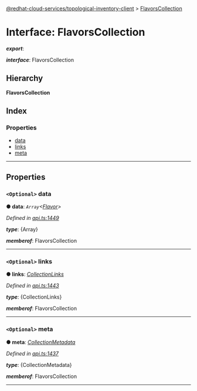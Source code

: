[@redhat-cloud-services/topological-inventory-client](../README.md) > [FlavorsCollection](../interfaces/flavorscollection.md)

# Interface: FlavorsCollection

*__export__*: 

*__interface__*: FlavorsCollection

## Hierarchy

**FlavorsCollection**

## Index

### Properties

* [data](flavorscollection.md#data)
* [links](flavorscollection.md#links)
* [meta](flavorscollection.md#meta)

---

## Properties

<a id="data"></a>

### `<Optional>` data

**● data**: *`Array`<[Flavor](flavor.md)>*

*Defined in [api.ts:1449](https://github.com/karelhala/javascript-clients/blob/master/packages/topological-inventory/api.ts#L1449)*

*__type__*: {Array}

*__memberof__*: FlavorsCollection

___
<a id="links"></a>

### `<Optional>` links

**● links**: *[CollectionLinks](collectionlinks.md)*

*Defined in [api.ts:1443](https://github.com/karelhala/javascript-clients/blob/master/packages/topological-inventory/api.ts#L1443)*

*__type__*: {CollectionLinks}

*__memberof__*: FlavorsCollection

___
<a id="meta"></a>

### `<Optional>` meta

**● meta**: *[CollectionMetadata](collectionmetadata.md)*

*Defined in [api.ts:1437](https://github.com/karelhala/javascript-clients/blob/master/packages/topological-inventory/api.ts#L1437)*

*__type__*: {CollectionMetadata}

*__memberof__*: FlavorsCollection

___

